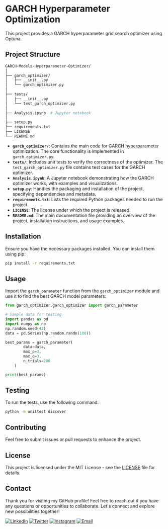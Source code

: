 # GARCH Hyperparameter Optimization

This project provides a GARCH hyperparameter grid search optimizer using Optuna.

## Project Structure

```bash
GARCH-Models-Hyperparameter-Optimizer/
│
├── garch_optimizer/
│   ├── __init__.py
│   └── garch_optimizer.py
│
├── tests/
│   ├── __init__.py
│   └── test_garch_optimizer.py
│
├── Analysis.ipynb  # Jupyter notebook
│
├── setup.py
├── requirements.txt
├── LICENSE
└── README.md

```
- **`garch_optimizer/`**: Contains the main code for GARCH hyperparameter optimization. The core functionality is implemented in `garch_optimizer.py`.
- **`tests/`**: Includes unit tests to verify the correctness of the optimizer. The `test_garch_optimizer.py` file contains test cases for the GARCH optimizer.
- **`Analysis.ipynb`**: A Jupyter notebook demonstrating how the GARCH optimizer works, with examples and visualizations.
- **`setup.py`**: Handles the packaging and installation of the project, specifying dependencies and metadata.
- **`requirements.txt`**: Lists the required Python packages needed to run the project.
- **`LICENSE`**: The license under which the project is released.
- **`README.md`**: The main documentation file providing an overview of the project, installation instructions, and usage examples.

## Installation

Ensure you have the necessary packages installed. You can install them using pip:

```bash
pip install -r requirements.txt
```

## Usage

Import the `garch_parameter` function from the `garch_optimizer` module and use it to find the best GARCH model parameters:

```python
from garch_optimizer.garch_optimizer import garch_parameter

# Sample data for testing
import pandas as pd
import numpy as np
np.random.seed(42)
data = pd.Series(np.random.randn(100))

best_params = garch_parameter(
        data=data, 
        max_p=3, 
        max_q=3, 
        n_trials=200
    )

print(best_params)
```

## Testing

To run the tests, use the following command:

```bash
python -m unittest discover
```

## Contributing

Feel free to submit issues or pull requests to enhance the project.

## License

This project is licensed under the MIT License - see the [LICENSE](LICENSE) file for details.

## Contact

Thank you for visiting my GitHub profile! Feel free to reach out if you have any questions or opportunities to collaborate. Let's connect and explore new possibilities together!

[![LinkedIn](https://img.shields.io/badge/LinkedIn-Yosri%20Ben%20Halima-blue)](https://www.linkedin.com/in/yosri-ben-halima-3553a9221/)
[![Twitter](https://img.shields.io/badge/Facebook-@Yosry%20Ben%20Hlima-navy)](https://www.facebook.com/NottherealYxsry)
[![Instagram](https://img.shields.io/badge/Instagram-@yosrybh-orange)](https://www.instagram.com/yosrybh/)
[![Email](https://img.shields.io/badge/Email-yosri.benhalima@ept.ucar.tn-white)](yosri.benhalima@ept.ucar.tn)

